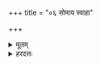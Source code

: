 +++
title = "०६ सोमाय स्वाहा"

+++
<details><summary>मूलम्</summary>

सोमा॑य॒ स्वाहा॑।  
</details>
<details><summary>हरदत्तः</summary>

सोमाय स्वाहेति । इमं मन्त्रं केचिन्नाधीयते ।  
</details>